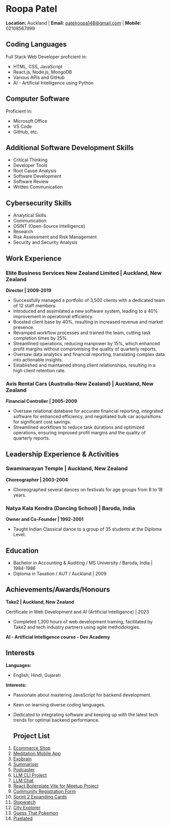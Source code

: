 # Roopa Patel

**Location:** Auckland | **Email:** patelroopa148@gmail.com | **Mobile:** 02108567999

## Coding Languages

Full Stack Web Developer proficient in:

- HTML, CSS, JavaScript
- React.js, Node.js, MongoDB
- Various APIs and GitHub
- AI - Artificial Intelligence using Python

## Computer Software

Proficient in:

- Microsoft Office
- VS Code
- GitHub, etc.

## Additional Software Development Skills

- Critical Thinking
- Developer Tools
- Root Cause Analysis
- Software Development
- Software Review
- Written Communication

## Cybersecurity Skills

- Analytical Skills
- Communication
- OSINT (Open-Source Intelligence)
- Research
- Risk Assessment and Risk Management
- Security and Security Analysis

## Work Experience

### Elite Business Services New Zealand Limited | Auckland, New Zealand

**Director | 2009-2019**

- Successfully managed a portfolio of 3,500 clients with a dedicated team of 12 staff members.
- Introduced and assimilated a new software system, leading to a 40% improvement in operational efficiency.
- Boosted client base by 40%, resulting in increased revenue and market presence.
- Revamped workflow processes and trained the team, cutting task completion times by 25%.
- Streamlined operations, reducing manpower by 15%, which enhanced profit margins without compromising the quality of quarterly reports.
- Oversaw data analytics and financial reporting, translating complex data into actionable insights.
- Established and maintained strong client relationships, resulting in a high client retention rate.

### Avis Rental Cars (Australia-New Zealand) | Auckland, New Zealand

**Financial Controller | 2005-2009**

- Oversaw relational database for accurate financial reporting, integrated software for enhanced efficiency, and negotiated bulk car acquisitions for significant cost savings.
- Streamlined workflows to reduce task durations and optimized operations, ensuring improved profit margins and the quality of quarterly reports.

## Leadership Experience & Activities

### Swaminarayan Temple | Auckland, New Zealand

**Choreographer | 2003-2004**

- Choreographed several dances on festivals for age groups from 8 to 18 years.

### Natya Kala Kendra (Dancing School) | Baroda, India

**Owner and Co-Founder | 1992-2001**

- Taught Indian Classical dance to a group of 35 students at the Diploma Level.

## Education

- Bachelor in Accounting & Auditing / MS University / Baroda, India | 1984-1986
- Diploma in Taxation / AUT / Auckland | 2009

## Achievements/Awards/Honours

**Take2 | Auckland, New Zealand**

Certificate in Web Development and AI (Artificial Intelligence) | 2023

- Completed 1,300 hours of web development training, facilitated by Take2 and tech industry partners using agile methodologies.
  
**AI - Artificial Intelligence course - Dev Academy**

## Interests

**Languages:**
- English, Hindi, Gujarati

**Interests:**
- Passionate about mastering JavaScript for backend development.
- Keen on learning diverse coding languages.
- Dedicated to integrating software and keeping up with the latest tech trends for optimal backend performance.

  ## Project List

1. [Ecommerce Shop](https://github.com/roopap12/Ecommerce-Shop)
2. [Meditation Mobile App](https://github.com/roopap12/meditation-mobile-app)
3. [Exobrain](https://github.com/roopap12/exobrain)
4. [Summariser](https://github.com/roopap12/summariser)
5. [Podcaster](https://github.com/roopap12/podcaster)
6. [LLM CLI Project](https://github.com/roopap12/llm-cli-project)
7. [LLM Chat](https://github.com/roopap12/llm-chat)
8. [React Boilerplate Vite for Meetup Project](https://github.com/roopap12/react-boilerplate-vite-for-meetup-project)
9. [Community Registration Form](https://github.com/roopap12/Community_Registration-Form)
10. [Sprint 2 Expanding Cards](https://github.com/roopap12/sprint-2-expanding-cards)
11. [Stopwatch](https://github.com/roopap12/stopwatch)
12. [City Explorer](https://github.com/Hub-2023/sprint-10-city-explorer/tree/roopa)
13. [Guess That Pokemon](https://github.com/Hub-2023/sprint-5-guess-that-pokemon/tree/Roopa)
14. [Pixelated](https://github.com/Hub-2023/sprint-5-pixelated/tree/roopa)
